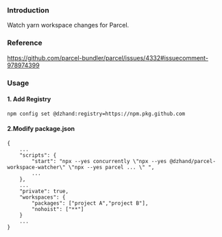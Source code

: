 
### Introduction

Watch yarn workspace changes for Parcel.

### Reference 

https://github.com/parcel-bundler/parcel/issues/4332#issuecomment-978974399


### Usage

#### 1. Add Registry

    npm config set @dzhand:registry=https://npm.pkg.github.com

#### 2.Modify package.json
    {
        ...
        "scripts": {
            "start": "npx --yes concurrently \"npx --yes @dzhand/parcel-workspace-watcher\" \"npx --yes parcel ... \" ",
            ...
        },
        ...
        "private": true,
        "workspaces": {
            "packages": ["project A","project B"],
            "nohoist": ["**"]
        }
        ...
    }